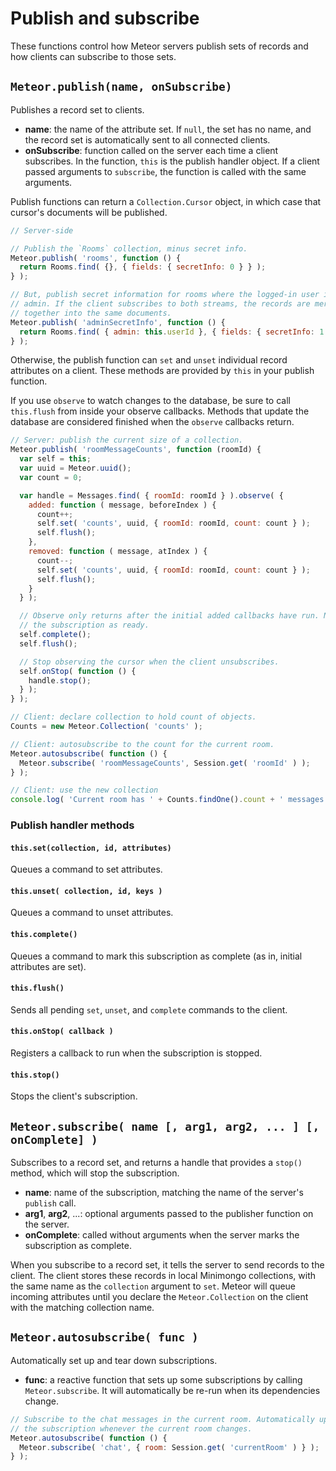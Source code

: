 # Publish and subscribe

These functions control how Meteor servers publish sets of records and how clients can subscribe to those sets.

## `Meteor.publish(name, onSubscribe)`

Publishes a record set to clients.

* **name**: the name of the attribute set. If `null`, the set has no name, and the record set is automatically sent to all connected clients.
* **onSubscribe**: function called on the server each time a client subscribes. In the function, `this` is the publish handler object. If a client passed arguments to `subscribe`, the function is called with the same arguments.

Publish functions can return a `Collection.Cursor` object, in which case that cursor's documents will be published.

```javascript
// Server-side

// Publish the `Rooms` collection, minus secret info.
Meteor.publish( 'rooms', function () {
  return Rooms.find( {}, { fields: { secretInfo: 0 } } );
} );

// But, publish secret information for rooms where the logged-in user is an
// admin. If the client subscribes to both streams, the records are merged
// together into the same documents.
Meteor.publish( 'adminSecretInfo', function () {
  return Rooms.find( { admin: this.userId }, { fields: { secretInfo: 1 } } );
} );
```

Otherwise, the publish function can `set` and `unset` individual record attributes on a client. These methods are provided by `this` in your publish function.

If you use `observe` to watch changes to the database, be sure to call `this.flush` from inside your observe callbacks. Methods that update the database are considered finished when the `observe` callbacks return.

```javascript
// Server: publish the current size of a collection.
Meteor.publish( 'roomMessageCounts', function (roomId) {
  var self = this;
  var uuid = Meteor.uuid();
  var count = 0;

  var handle = Messages.find( { roomId: roomId } ).observe( {
    added: function ( message, beforeIndex ) {
      count++;
      self.set( 'counts', uuid, { roomId: roomId, count: count } );
      self.flush();
    },
    removed: function ( message, atIndex ) {
      count--;
      self.set( 'counts', uuid, { roomId: roomId, count: count } );
      self.flush();
    }
  } );

  // Observe only returns after the initial added callbacks have run. Now mark
  // the subscription as ready.
  self.complete();
  self.flush();

  // Stop observing the cursor when the client unsubscribes.
  self.onStop( function () {
    handle.stop();
  } );
} );

// Client: declare collection to hold count of objects.
Counts = new Meteor.Collection( 'counts' );

// Client: autosubscribe to the count for the current room.
Meteor.autosubscribe( function () {
  Meteor.subscribe( 'roomMessageCounts', Session.get( 'roomId' ) );
} );

// Client: use the new collection
console.log( 'Current room has ' + Counts.findOne().count + ' messages.' );
```

### Publish handler methods

#### `this.set(collection, id, attributes)`

Queues a command to set attributes.

#### `this.unset( collection, id, keys )`

Queues a command to unset attributes.

#### `this.complete()`

Queues a command to mark this subscription as complete (as in, initial attributes are set).

#### `this.flush()`

Sends all pending `set`, `unset`, and `complete` commands to the client.

#### `this.onStop( callback )`

Registers a callback to run when the subscription is stopped.

#### `this.stop()`

Stops the client's subscription.

## `Meteor.subscribe( name [, arg1, arg2, ... ] [, onComplete] )`

Subscribes to a record set, and returns a handle that provides a `stop()` method, which will stop the subscription.

* **name**: name of the subscription, matching the name of the server's `publish` call.
* **arg1**, **arg2**, ...: optional arguments passed to the publisher function on the server.
* **onComplete**: called without arguments when the server marks the subscription as complete.

When you subscribe to a record set, it tells the server to send records to the client. The client stores these records in local Minimongo collections, with the same name as the `collection` argument to `set`. Meteor will queue incoming attributes until you declare the `Meteor.Collection` on the client with the matching collection name.

## `Meteor.autosubscribe( func )`

Automatically set up and tear down subscriptions.

* **func**: a reactive function that sets up some subscriptions by calling `Meteor.subscribe`. It will automatically be re-run when its dependencies change.

```javascript
// Subscribe to the chat messages in the current room. Automatically update
// the subscription whenever the current room changes.
Meteor.autosubscribe( function () {
  Meteor.subscribe( 'chat', { room: Session.get( 'currentRoom' ) } );
} );
```
